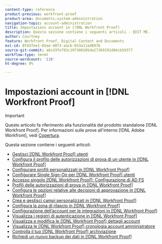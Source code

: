 ```yaml
---
content-type: reference
product-previous: workfront-proof
product-area: documents;system-administration
navigation-topic: account-administration
title: Impostazioni account in [!DNL Workfront Proof]
description: Questa sezione contiene i seguenti articoli - EDIT ME.
author: Courtney
feature: Workfront Proof, Digital Content and Documents
exl-id: 8f43fee1-02ee-4073-aacb-653a11ad897b
source-git-commit: a6cd3fe793c197308105da27369191d84cb59377
workflow-type: tm+mt
source-wordcount: '110'
ht-degree: 0%

---
```


# Impostazioni account in [!DNL Workfront Proof]

>[!IMPORTANT]
>
>Questo articolo fa riferimento alla funzionalità del prodotto standalone [!DNL Workfront Proof]. Per informazioni sulle prove all&#39;interno [!DNL Adobe Workfront], vedi [Copertura](../../../review-and-approve-work/proofing/proofing.md).

Questa sezione contiene i seguenti articoli:

* [Gestisci [!DNL Workfront Proof] utenti](../../../workfront-proof/wp-acct-admin/account-settings/manage-wp-users.md)
* [Configura il profilo delle autorizzazioni di prova di un utente in [!DNL Workfront Proof]](../../../workfront-proof/wp-acct-admin/account-settings/config-user-pref-in-wp.md)
* [Configurare profili personalizzati in [!DNL Workfront Proof]](../../../workfront-proof/wp-acct-admin/account-settings/configure-custom-profiles.md)
* [Configurare Single Sign-On per [!DNL Workfront Proof] utenti](../../../workfront-proof/wp-acct-admin/account-settings/configure-sso-for-wp-users.md)
* [Accesso singolo [!DNL Workfront Proof]: Configurazione di AD FS](../../../workfront-proof/wp-acct-admin/account-settings/sso-in-wp-adfs-configuration.md)
* [Profili delle autorizzazioni di prova in [!DNL Workfront Proof]](../../../workfront-proof/wp-acct-admin/account-settings/proof-perm-profiles-in-wp.md)
* [Configura le opzioni relative alle decisioni di approvazione in [!DNL Workfront Proof]](../../../workfront-proof/wp-acct-admin/account-settings/configure-approval-decision-in-wp.md)
* [Crea e gestisci campi personalizzati in [!DNL Workfront Proof]](../../../workfront-proof/wp-acct-admin/account-settings/create-and-manage-custom-fields.md)
* [Configura la zona di rilascio in [!DNL Workfront Proof]](../../../workfront-proof/wp-acct-admin/account-settings/configure-dropzone-in-wp.md)
* [Configurazione dell’account per le integrazioni in [!DNL Workfront Proof]](../../../workfront-proof/wp-acct-admin/account-settings/integrations-account-setup.md)
* [Visualizza i registri di autenticazione in [!DNL Workfront Proof]](../../../workfront-proof/wp-acct-admin/account-settings/view-auth-logs-in-wp.md)
* [Visualizza e modifica le [!DNL Workfront Proof] dettagli account](../../../workfront-proof/wp-acct-admin/account-settings/view-edit-org-wp-acct-details.md)
* [Visualizza le [!DNL Workfront Proof] cronologia account amministratore](../../../workfront-proof/wp-acct-admin/account-settings/view-org-wp-acct-history.md)
* [Controlla il tuo [!DNL Workfront Proof] archiviazione](../../../workfront-proof/wp-acct-admin/account-settings/check-workfront-proof-storage.md)
* [Richiedi un nuovo backup dei dati in [!DNL Workfront Proof]](../../../workfront-proof/wp-acct-admin/account-settings/request-new-data-backup-in-wp.md)
